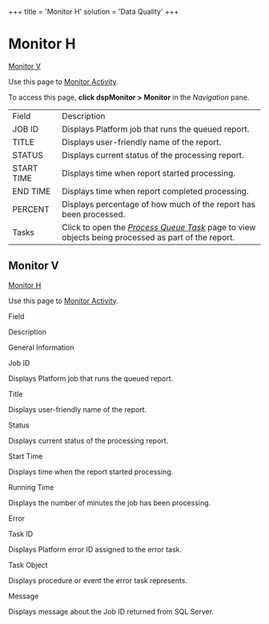 +++
title = 'Monitor H'
solution = 'Data Quality'
+++

# Monitor H

[Monitor V](#Monitor_V)

<div class="use">

Use this page to [Monitor Activity](../Use_Cases/Monitor_Activity).

</div>

To access this page, **click dspMonitor \> Monitor** in
the *Navigation* pane.

|            |                                                                                                                                                                     |
| ---------- | ------------------------------------------------------------------------------------------------------------------------------------------------------------------- |
| Field      | Description                                                                                                                                                         |
| JOB ID     | Displays Platform job that runs the queued report.                                                                                                                  |
| TITLE      | Displays user-friendly name of the report.                                                                                                                          |
| STATUS     | Displays current status of the processing report.                                                                                                                   |
| START TIME | Displays time when report started processing.                                                                                                                       |
| END TIME   | Displays time when report completed processing.                                                                                                                     |
| PERCENT    | Displays percentage of how much of the report has been processed.                                                                                                   |
| Tasks      | Click to open the <span style="font-style: italic;">[Process Queue Task](Process_Queue_Task)</span> page to view objects being processed as part of the report. |

## <span id="Monitor_V"></span>Monitor V

[Monitor H](Monitor_H)

<div class="use">

Use this page to [Monitor Activity](../Use_Cases/Monitor_Activity).

</div>

Field

Description

General Information

Job ID

Displays Platform job that runs the queued report.

Title

Displays user-friendly name of the report.

Status

Displays current status of the processing report.

Start Time

Displays time when the report started processing.

Running Time

Displays the number of minutes the job has been processing.

Error

Task ID

Displays Platform error ID assigned to the error task.

Task Object

Displays procedure or event the error task represents.

Message

Displays message about the Job ID returned from SQL Server.
